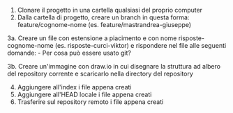 1. Clonare il progetto in una cartella qualsiasi del proprio computer
2. Dalla cartella di progetto, creare un branch in questa forma: feature/cognome-nome (es. feature/mastrandrea-giuseppe)

3a. Creare un file con estensione a piacimento e con nome risposte-cognome-nome (es. risposte-curci-viktor) e rispondere nel file alle seguenti domande:
	- Per cosa può essere usato git?

3b. Creare un'immagine con draw.io in cui disegnare la struttura ad albero del repository corrente e scaricarlo nella directory del repository

4. Aggiungere all'index i file appena creati
5. Aggiungere all'HEAD locale i file appena creati
6. Trasferire sul repository remoto i file appena creati
